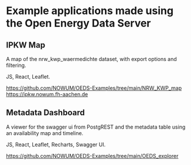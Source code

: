 # Example applications made using the Open Energy Data Server

## IPKW Map
A map of the nrw_kwp_waermedichte dataset, with export options and filtering.

JS, React, Leaflet.

https://github.com/NOWUM/OEDS-Examples/tree/main/NRW_KWP_map
https://ipkw.nowum.fh-aachen.de

## Metadata Dashboard
A viewer for the swagger ui from PostgREST and the metadata table using an availability map and timeline.

JS, React, Leaflet, Recharts, Swagger UI.

https://github.com/NOWUM/OEDS-Examples/tree/main/OEDS_explorer
